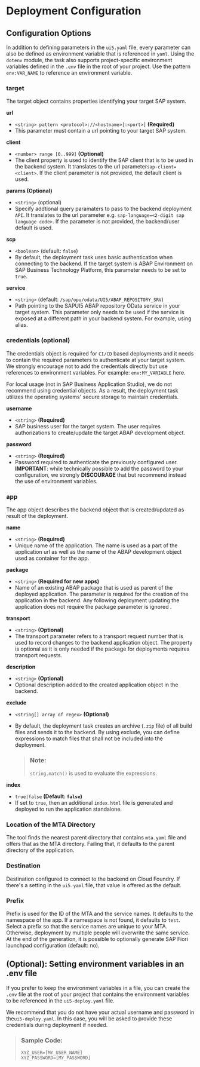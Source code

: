 <!-- loio1c859274b511435ab6bd45f70e7f9af2 -->

# Deployment Configuration



<a name="loio1c859274b511435ab6bd45f70e7f9af2__section_gxy_lqm_ylb"/>

## Configuration Options

In addition to defining parameters in the `ui5.yaml` file, every parameter can also be defined as environment variable that is referenced in `yaml`. Using the `dotenv` module, the task also supports project-specific environment variables defined in the `.env` file in the root of your project. Use the pattern `env:VAR_NAME` to reference an environment variable.



### target

The target object contains properties identifying your target SAP system.

**url**

-   `<string> pattern <protocol>://<hostname>[:<port>]` **\(Required\)**
-   This parameter must contain a url pointing to your target SAP system.

**client**

-   `<number> range [0..999]` **\(Optional\)**
-   The client property is used to identify the SAP client that is to be used in the backend system. It translates to the url parameter`sap-client=<client>`. If the client parameter is not provided, the default client is used.

**params \(Optional\)**

-   `<string>` \(optional\)
-   Specify addtional query paramaters to pass to the backend deployment `API`. It translates to the url parameter e.g. `sap-language=<2-digit sap language code>`. If the parameter is not provided, the backend/user default is used.

**scp**

-   `<boolean>` \(default: `false`\)
-   By default, the deployment task uses basic authentication when connecting to the backend. If the target system is ABAP Environment on SAP Business Technology Platform, this parameter needs to be set to `true`.

**service**

-   `<string>` \(default: `/sap/opu/odata/UI5/ABAP_REPOSITORY_SRV`\)
-   Path pointing to the SAPUI5 ABAP repository OData service in your target system. This parameter only needs to be used if the service is exposed at a different path in your backend system. For example, using alias.



### credentials \(optional\)

The credentials object is required for `CI/CD` based deployments and it needs to contain the required parameters to authenticate at your target system. We strongly encourage not to add the credentials directly but use references to environment variables. For example: `env:MY_VARIABLE` here.

For local usage \(not in SAP Business Application Studio\), we do not recommend using credential objects. As a result, the deployment task utilizes the operating systems' secure storage to maintain credentials.

**username**

-   `<string>` **\(Required\)**
-   SAP business user for the target system. The user requires authorizations to create/update the target ABAP development object.

**password**

-   `<string>` **\(Required\)**
-   Password required to authenticate the previously configured user. **IMPORTANT**: while technically possible to add the password to your configuration, we strongly **DISCOURAGE** that but recommend instead the use of environment variables.



### app

The app object describes the backend object that is created/updated as result of the deployment.

**name**

-   `<string>` **\(Required\)**
-   Unique name of the application. The name is used as a part of the application url as well as the name of the ABAP development object used as container for the app.

**package**

-   `<string>` **\(Required for new apps\)**
-   Name of an existing ABAP package that is used as parent of the deployed application. The parameter is required for the creation of the application in the backend. Any following deployment updating the application does not require the package parameter is ignored .

**transport**

-   `<string>` **\(Optional\)**
-   The transport parameter refers to a transport request number that is used to record changes to the backend application object. The property is optional as it is only needed if the package for deployments requires transport requests.

**description**

-   `<string>` **\(Optional\)**
-   Optional description added to the created application object in the backend.

**exclude**

-   `<string[] array of regex>` **\(Optional\)**
-   By default, the deployment task creates an archive \(`.zip` file\) of all build files and sends it to the backend. By using exclude, you can define expressions to match files that shall not be included into the deployment.

    > ### Note:  
    > `string.match()` is used to evaluate the expressions.


**index**

-   `true|false` **\(Default: `false`\)**
-   If set to `true`, then an additional `index.html` file is generated and deployed to run the application standalone.





### Location of the MTA Directory

The tool finds the nearest parent directory that contains `mta.yaml` file and offers that as the MTA directory. Failing that, it defaults to the parent directory of the application.



### Destination

Destination configured to connect to the backend on Cloud Foundry. If there's a setting in the `ui5.yaml` file, that value is offered as the default.



### Prefix

Prefix is used for the ID of the MTA and the service names. It defaults to the namespace of the app. If a namespace is not found, it defaults to `test`. Select a prefix so that the service names are unique to your MTA. Otherwise, deployment by multiple people will overwrite the same service. At the end of the generation, it is possible to optionally generate SAP Fiori launchpad configuration \(default: no\).



<a name="loio1c859274b511435ab6bd45f70e7f9af2__section_bxq_gp3_k4b"/>

## \(Optional\): Setting environment variables in an .env file

If you prefer to keep the environment variables in a file, you can create the `.env` file at the root of your project that contains the environment variables to be referenced in the `ui5-deploy.yaml` file.

We recommend that you do not have your actual username and password in the`ui5-deploy.yaml`. In this case, you will be asked to provide these credentials during deployment if needed.

> ### Sample Code:  
> ```
> XYZ_USER=[MY_USER_NAME]
> XYZ_PASSWORD=[MY_PASSWORD]
> ```

